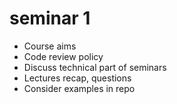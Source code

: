 # seminar 1

* Course aims
* Code review policy
* Discuss technical part of seminars
* Lectures recap, questions
* Consider examples in repo
